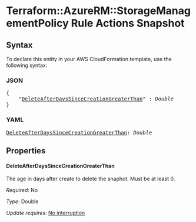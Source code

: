 # Terraform::AzureRM::StorageManagementPolicy Rule Actions Snapshot

## Syntax

To declare this entity in your AWS CloudFormation template, use the following syntax:

### JSON

<pre>
{
    "<a href="#deleteafterdayssincecreationgreaterthan" title="DeleteAfterDaysSinceCreationGreaterThan">DeleteAfterDaysSinceCreationGreaterThan</a>" : <i>Double</i>
}
</pre>

### YAML

<pre>
<a href="#deleteafterdayssincecreationgreaterthan" title="DeleteAfterDaysSinceCreationGreaterThan">DeleteAfterDaysSinceCreationGreaterThan</a>: <i>Double</i>
</pre>

## Properties

#### DeleteAfterDaysSinceCreationGreaterThan

The age in days after create to delete the snaphot. Must be at least 0.

_Required_: No

_Type_: Double

_Update requires_: [No interruption](https://docs.aws.amazon.com/AWSCloudFormation/latest/UserGuide/using-cfn-updating-stacks-update-behaviors.html#update-no-interrupt)

